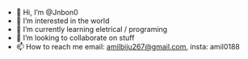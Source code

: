 - 👋 Hi, I’m @Jnbon0
- 👀 I’m interested in the world 
- 🌱 I’m currently learning eletrical / programing 
- 💞️ I’m looking to collaborate on stuff
- 📫 How to reach me email: amilbiju267@gmail.com, insta: amil0188

<!---
Jnbon0/Jnbon0 is a ✨ special ✨ repository because its `README.md` (this file) appears on your GitHub profile.
You can click the Preview link to take a look at your changes.
--->
